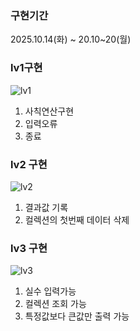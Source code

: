 ### 구현기간
2025.10.14(화) ~ 20.10~20(월)

### lv1구현

![lv1](https://github.com/user-attachments/assets/9827579f-d6ae-44b6-9b22-4d2c837e54c2)
1. 사칙연산구현
2. 입력오류
3. 종료


### lv2 구현

![lv2](https://github.com/user-attachments/assets/03becfe7-bbf9-42f0-8c77-6bafc6005e52)
1. 결과값 기록
2. 컬렉션의 첫번째 데이터 삭제

### lv3 구현

![lv3](https://github.com/user-attachments/assets/aca1cb93-7795-4179-bbb7-c77c4656c300)
1. 실수 입력가능
2. 컬렉션 조회 가능
3. 특정값보다 큰값만 출력 가능
